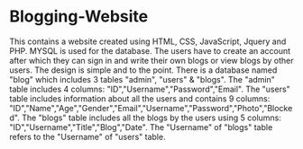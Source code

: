 # Blogging-Website
This contains a website created using HTML, CSS, JavaScript, Jquery and PHP.
MYSQL is used for the database.
The users have to create an account after which they can sign in and write their own blogs or view blogs by other users.
The design is simple and to the point.
There is a database named "blog" which includes 3 tables "admin", "users" & "blogs".
The "admin" table includes 4 columns: "ID","Username","Password","Email".
The "users" table includes information about all the users and contains 9 columns: "ID","Name","Age","Gender","Email","Username","Password","Photo","Blocked".
The "blogs" table includes all the blogs by the users using 5 columns: "ID","Username","Title","Blog","Date".
The "Username" of "blogs" table refers to the "Username" of "users" table.


